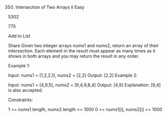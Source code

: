 350. Intersection of Two Arrays II
Easy

5302

775

Add to List

Share
Given two integer arrays nums1 and nums2, return an array of their intersection. Each element in the result must appear as many times as it shows in both arrays and you may return the result in any order.



Example 1:

Input: nums1 = [1,2,2,1], nums2 = [2,2]
Output: [2,2]
Example 2:

Input: nums1 = [4,9,5], nums2 = [9,4,9,8,4]
Output: [4,9]
Explanation: [9,4] is also accepted.


Constraints:

1 <= nums1.length, nums2.length <= 1000
0 <= nums1[i], nums2[i] <= 1000
